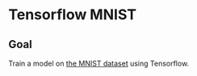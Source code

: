 # Tensorflow MNIST

## Goal

Train a model on [the MNIST dataset](https://en.wikipedia.org/wiki/MNIST_database) using Tensorflow.
